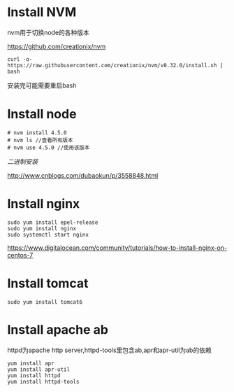 # Install NVM

nvm用于切换node的各种版本

https://github.com/creationix/nvm

```
curl -o- https://raw.githubusercontent.com/creationix/nvm/v0.32.0/install.sh | bash
```

安装完可能需要重启bash

# Install node

```
# nvm install 4.5.0
# nvm ls //查看所有版本
# nvm use 4.5.0 //使用该版本
```

*二进制安装*

http://www.cnblogs.com/dubaokun/p/3558848.html

# Install nginx

```
sudo yum install epel-release
sudo yum install nginx
sudo systemctl start nginx
```

https://www.digitalocean.com/community/tutorials/how-to-install-nginx-on-centos-7

# Install tomcat

```
sudo yum install tomcat6
```

# Install apache ab

httpd为apache http server,httpd-tools里包含ab,apr和apr-util为ab的依赖

```
yum install apr
yum install apr-util
yum install httpd
yum install httpd-tools
```

